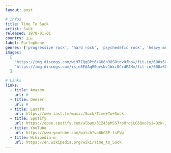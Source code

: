 ```yaml
---
layout: post

# Infos
title: Time To Suck
artist: Suck
released: 1970-01-01
country: 🇿🇦
label: Parlophone
genres: ['progressive rock', 'hard rock', 'psychedelic rock', 'heavy metal']
images:
  [
    'https://img.discogs.com/wj97IQqBPt6kGU8n38SOtov0fho=/fit-in/600x600/filters:strip_icc():format(jpeg):mode_rgb():quality(90)/discogs-images/R-14406865-1573901894-8787.jpeg.jpg',
    'https://img.discogs.com/is_e8FdAqM0pvsNz1Wxi0CrdEJM=/fit-in/600x600/filters:strip_icc():format(jpeg):mode_rgb():quality(90)/discogs-images/R-14406865-1573903911-7281.png.jpg',
  ]

# Links
links:
  - title: Amazon
    url: #
  - title: Deezer
    url: #
  - title: Lastfm
    url: https://www.last.fm/music/Suck/Time+To+Suck
  - title: Spotify
    url: https://open.spotify.com/album/31Z45pMSS7rpMrejLC6Qoo?si=DzW-1m3rQMKIo7TJ66USFg
  - title: YouTube
    url: https://www.youtube.com/watch?v=6bG8P-tsFVw
  - title: Wikipedia-w
    url: https://en.wikipedia.org/wiki/Time_to_Suck
---
```

